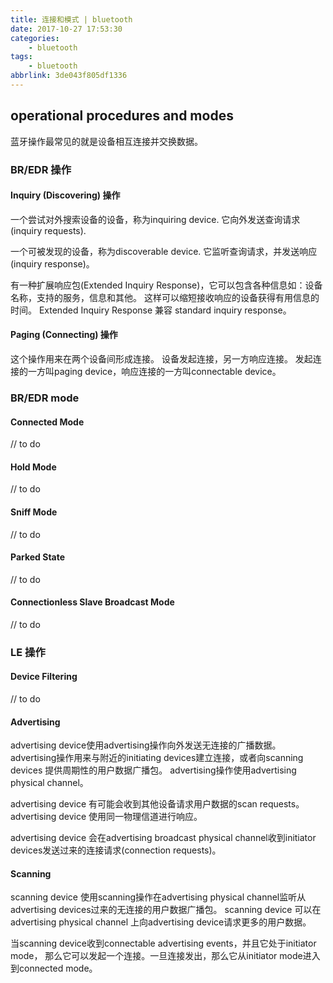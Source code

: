 ```yaml
---
title: 连接和模式 | bluetooth
date: 2017-10-27 17:53:30
categories:
    - bluetooth
tags:
    - bluetooth
abbrlink: 3de043f805df1336
---
```


## operational procedures and modes

蓝牙操作最常见的就是设备相互连接并交换数据。

### BR/EDR 操作

#### Inquiry (Discovering) 操作

一个尝试对外搜索设备的设备，称为inquiring device.
它向外发送查询请求(inquiry requests).

一个可被发现的设备，称为discoverable device.
它监听查询请求，并发送响应(inquiry response)。

有一种扩展响应包(Extended Inquiry Response)，它可以包含各种信息如：设备名称，支持的服务，信息和其他。
这样可以缩短接收响应的设备获得有用信息的时间。
Extended Inquiry Response 兼容 standard inquiry response。

#### Paging (Connecting) 操作

这个操作用来在两个设备间形成连接。
设备发起连接，另一方响应连接。
发起连接的一方叫paging device，响应连接的一方叫connectable device。

### BR/EDR mode 

#### Connected Mode
// to do 
#### Hold Mode
// to do 
#### Sniff Mode
// to do 
#### Parked State
// to do 
#### Connectionless Slave Broadcast Mode
// to do 

### LE 操作

#### Device Filtering
// to do 
#### Advertising

advertising device使用advertising操作向外发送无连接的广播数据。
advertising操作用来与附近的initiating devices建立连接，或者向scanning devices 提供周期性的用户数据广播包。
advertising操作使用advertising physical channel。

advertising device 有可能会收到其他设备请求用户数据的scan requests。
advertising device 使用同一物理信道进行响应。

advertising device 会在advertising broadcast physical channel收到initiator devices发送过来的连接请求(connection requests)。

#### Scanning

scanning device 使用scanning操作在advertising physical channel监听从advertising devices过来的无连接的用户数据广播包。
scanning device 可以在advertising physical channel 上向advertising device请求更多的用户数据。

当scanning device收到connectable advertising events，并且它处于initiator mode，
那么它可以发起一个连接。一旦连接发出，那么它从initiator mode进入到connected mode。


